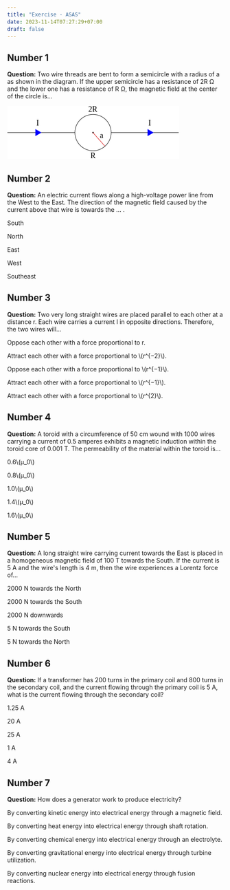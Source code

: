 ```yaml
---
title: "Exercise - ASAS"
date: 2023-11-14T07:27:29+07:00
draft: false
---
```


## Number 1

**Question:** Two wire threads are bent to form a semicircle with a radius of a as shown in the diagram. If the upper semicircle has a resistance of 2R Ω and the lower one has a resistance of R Ω, the magnetic field at the center of the circle is...

![number 1 image](images/elin01f.png)

## Number 2

**Question:** An electric current flows along a high-voltage power line from the West to the East. The direction of the magnetic field caused by the current above that wire is towards the … .

South 

North

East

West

Southeast

## Number 3

**Question:** Two very long straight wires are placed parallel to each other at a distance r. Each wire carries a current I in opposite directions. Therefore, the two wires will...

Oppose each other with a force proportional to r.

Attract each other with a force proportional to \\(r^{−2}\\).

Oppose each other with a force proportional to \\(r^{−1}\\).

Attract each other with a force proportional to \\(r^{−1}\\).

Attract each other with a force proportional to \\(r^{2}\\).

## Number 4

**Question:** A toroid with a circumference of 50 cm wound with 1000 wires carrying a current of 0.5 amperes exhibits a magnetic induction within the toroid core of 0.001 T. The permeability of the material within the toroid is...

0.6\\(μ_0\\)

0.8\\(μ_0\\)

1.0\\(μ_0\\)

1.4\\(μ_0\\)

1.6\\(μ_0\\)

## Number 5

**Question:** A long straight wire carrying current towards the East is placed in a homogeneous magnetic field of 100 T towards the South. If the current is 5 A and the wire's length is 4 m, then the wire experiences a Lorentz force of...

2000 N towards the North

2000 N towards the South

2000 N downwards

5 N towards the South

5 N towards the North

## Number 6

**Question:** If a transformer has 200 turns in the primary coil and 800 turns in the secondary coil, and the current flowing through the primary coil is 5 A, what is the current flowing through the secondary coil?

1.25 A 

20 A

25 A

1 A

4 A

## Number 7

**Question:** How does a generator work to produce electricity?

By converting kinetic energy into electrical energy through a magnetic field.

By converting heat energy into electrical energy through shaft rotation.

By converting chemical energy into electrical energy through an electrolyte.

By converting gravitational energy into electrical energy through turbine utilization.

By converting nuclear energy into electrical energy through fusion reactions.